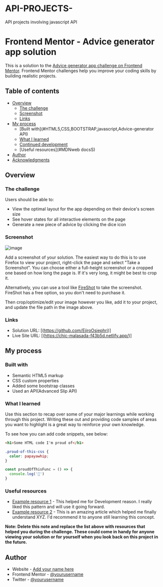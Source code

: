 # API-PROJECTS-
API projects involving javascript API
# Frontend Mentor - Advice generator app solution

This is a solution to the [Advice generator app challenge on Frontend Mentor](https://www.frontendmentor.io/challenges/advice-generator-app-QdUG-13db). Frontend Mentor challenges help you improve your coding skills by building realistic projects.

## Table of contents

- [Overview](#overview)
  - [The challenge](#Random-Advice-Generator)
  - [Screenshot](#screenshot)
  - [Links](#links)
- [My process](#my-process)
  - [Built with](#HTML5,CSS,BOOTSTRAP,javascript,Advice-generator API)
  - [What I learned](#what-i-learned)
  - [Continued development](#continued-development)
  - [Useful resources](#MDNweb docsS)
- [Author](#EjiroOsiephri)
- [Acknowledgments](#acknowledgments)


## Overview

### The challenge

Users should be able to:

- View the optimal layout for the app depending on their device's screen size
- See hover states for all interactive elements on the page
- Generate a new piece of advice by clicking the dice icon

### Screenshot

![image](https://user-images.githubusercontent.com/107992530/213796971-9a43ff76-9b19-4241-9d15-924e8a65d458.png)

Add a screenshot of your solution. The easiest way to do this is to use Firefox to view your project, right-click the page and select "Take a Screenshot". You can choose either a full-height screenshot or a cropped one based on how long the page is. If it's very long, it might be best to crop it.

Alternatively, you can use a tool like [FireShot](https://getfireshot.com/) to take the screenshot. FireShot has a free option, so you don't need to purchase it. 

Then crop/optimize/edit your image however you like, add it to your project, and update the file path in the image above.


### Links

- Solution URL: [(https://github.com/EjiroOsiephri)]
- Live Site URL: [(https://chic-malasada-f43b5d.netlify.app/)]

## My process

### Built with

- Semantic HTML5 markup
- CSS custom properties
- Added some bootstrap classes
- Used an API(Advanced Slip API)


### What I learned

Use this section to recap over some of your major learnings while working through this project. Writing these out and providing code samples of areas you want to highlight is a great way to reinforce your own knowledge.

To see how you can add code snippets, see below:

```html
<h1>Some HTML code I'm proud of</h1>
```
```css
.proud-of-this-css {
  color: papayawhip;
}
```
```js
const proudOfThisFunc = () => {
  console.log('🎉')
}
```



### Useful resources

- [Example resource 1](https://freecodecamp.org) - This helped me for Development reason. I really liked this pattern and will use it going forward.
- [Example resource 2](https://getBootStrap.com) - This is an amazing article which helped me finally understand XYZ. I'd recommend it to anyone still learning this concept.

**Note: Delete this note and replace the list above with resources that helped you during the challenge. These could come in handy for anyone viewing your solution or for yourself when you look back on this project in the future.**

## Author

- Website - [Add your name here](https://www.your-site.com)
- Frontend Mentor - [@yourusername](https://www.frontendmentor.io/profile/Shinigami-012)
- Twitter - [@yourusername](https://www.twitter.com/TheFivePsycho)

